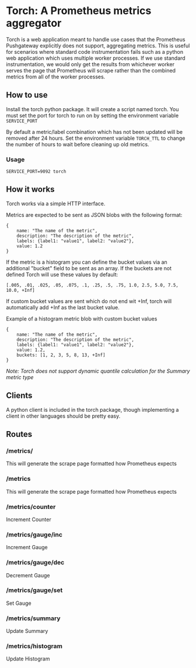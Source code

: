 # Torch: A Prometheus metrics aggregator

Torch is a web application meant to handle use cases that the Prometheus Pushgateway explicitly does not support, aggregating metrics.  This is useful for scenarios where standard code instrumentation fails such as a python web application which uses multiple worker processes.  If we use standard instrumentation, we would only get the results from whichever worker serves the page that Prometheus will scrape rather than the combined metrics from all of the worker processes.

## How to use

Install the torch python package. It will create a script named torch. You must set the port for torch to run on by setting the environment variable `SERVICE_PORT`

By default a metric/label combination which has not been updated will be removed after 24 hours.  Set the environment variable `TORCH_TTL` to change the number of hours to wait before cleaning up old metrics.

### Usage

    SERVICE_PORT=9092 torch

## How it works

Torch works via a simple HTTP interface.

Metrics are expected to be sent as JSON blobs with the following format:

    {
    	name: "The name of the metric",
    	description: "The description of the metric",
    	labels: {label1: "value1", label2: "value2"},
    	value: 1.2
    }

If the metric is a histogram you can define the bucket values via an additional "bucket" field to be sent as an array. If the buckets are not defined Torch will use these values by default:

    [.005, .01, .025, .05, .075, .1, .25, .5, .75, 1.0, 2.5, 5.0, 7.5, 10.0, +Inf]

If custom bucket values are sent which do not end wit +Inf, torch will automatically add +Inf as the last bucket value.

Example of a histogram metric blob with custom bucket values

    {
    	name: "The name of the metric",
    	description: "The description of the metric",
    	labels: {label1: "value1", label2: "value2"},
    	value: 1.2,
    	buckets: [1, 2, 3, 5, 8, 13, +Inf]
    }


*Note: Torch does not support dynamic quantile calculation for the Summary metric type*

## Clients
A python client is included in the torch package, though implementing a client in other languages should be pretty easy.

## Routes

###	/metrics/
This will generate the scrape page formatted how Prometheus expects

###	/metrics
This will generate the scrape page formatted how Prometheus expects

###	/metrics/counter
Increment Counter

###	/metrics/gauge/inc
Increment Gauge

###	/metrics/gauge/dec
Decrement Gauge

###	/metrics/gauge/set
Set Gauge

###	/metrics/summary
Update Summary

###	/metrics/histogram
Update Histogram

